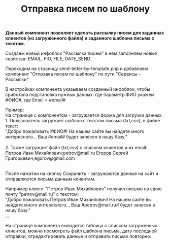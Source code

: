 <p align="center">
    <h1 align="center">Отправка писем по шаблону</h1>
    <br>
</p>

<p><b>Данный компонент позволяет сделать рассылку писем для заданных клиентов (из загруженного файла) и заданного шаблона письма с текстом.</b></p>

<p>Создаем новый инфоблок "Рассылка писем" в нем заполняем новые свойства: EMAIL, FIO, FILE, DATE_SEND</p>

<p>Переходим на страницу send-letter-by-template.php и добавляем компонент "Отправка писем по шаблону" по пути "Сервисы - Рассылки"</p>

<p>В настройках компонента указываем созданный инфоблок, чтобы сработала подстановка нужных данных: где параметр ФИО укажем #ФИО#, где Email = #email#</p>

<p>Пример: <br>
На странице с компонентом - загружается форма для загрузки данных.<br>
1. Пользователь загружает шаблон с текстом письма (txt,csv), в файле текст: <br>
"Добро пожаловать #ФИО#! На нашем сайте вы найдете много интересного... Ваш #email# будет занесен в нашу базу." <br><br>
2. Также загружает файл (txt,csv) с списком клиентов и их email: <br>
Петров Иван Михайлович;petrov@mail.ru
Егоров Сергей Григорьевич;egorov@gmail.com
<br><br>
<p>После нажатии на кнопку Сохранить - загружаются данные на сайт и отправляются письма данным клиентам.</p>
Например клиент "Петров Иван Михайлович" получил письмо на свою почту "petrov@mail.ru" с текстом:<br>
"Добро пожаловать Петров Иван Михайлович! На нашем сайте вы найдете много интересного... Ваш #petrov@mail.ru# будет занесен в нашу базу."<br>
....<br>

<p>На странице компонента выводится таблица с списком загруженных клиентов, можно посмотреть файл шаблона письма, дату последней отправки, отредактировать данные и отправить письмо повторно.</p>

